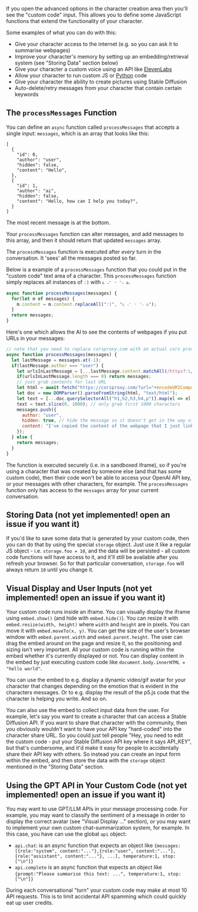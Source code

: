 If you open the advanced options in the character creation area then you'll see the "custom code" input. This allows you to define some JavaScript functions that extend the functionality of your character.

Some examples of what you can do with this:

 * Give your character access to the internet (e.g. so you can ask it to summarise webpages)
 * Improve your character's memory by setting up an embedding/retrieval system (see "Storing Data" section below) 
 * Give your character a custom voice using an API like [ElevenLabs](https://api.elevenlabs.io/docs)
 * Allow your character to run custom JS or [Python](https://github.com/pyodide/pyodide/) code
 * Give your character the ability to create pictures using Stable Diffusion
 * Auto-delete/retry messages from your character that contain certain keywords

## The `processMessages` Function

You can define an `async` function called `processMessages` that accepts a single input: `messages`, which is an array that looks like this:
```json5
[
  {
    "id": 0,
    "author": "user",
    "hidden": false,
    "content": "Hello",
  },
  {
    "id": 1,
    "author": "ai",
    "hidden": false,
    "content": "Hello, how can I help you today?",
  }
]
```
The most recent message is at the bottom.

Your `processMessages` function can alter messages, and add messages to this array, and then it should return that updated `messages` array.

The `processMessages` function is executed after *every* turn in the conversation. It 'sees' all the messages posted so far.

Below is a example of a `processMessages` function that you could put in the "custom code" text area of a character. This `processMessages` function simply replaces all instances of `:)` with `૮ ˶ᵔ ᵕ ᵔ˶ ა`.

```js
async function processMessages(messages) {
  for(let m of messages) {
    m.content = m.content.replaceAll(":)", "૮ ˶ᵔ ᵕ ᵔ˶ ა");
  }
  return messages;
}
```

Here's one which allows the AI to see the contents of webpages if you put URLs in your messages:

```js
// note that you need to replace corsproxy.com with an actual cors proxy
async function processMessages(messages) {
  let lastMessage = messages.at(-1);
  if(lastMessage.author === "user") {
    let urlsInLastMessage = [...lastMessage.content.matchAll(/https?:\/\/(www\.)?[-a-zA-Z0-9@:%._\+~#=]{1,256}\.[a-zA-Z0-9()]{1,6}\b([-a-zA-Z0-9()@:%_\+.~#?&//=]*)/g)].map(m => m[0]);
    if(urlsInLastMessage.length === 0) return messages;
    // just grab contents for last URL
    let html = await fetch("https://corsproxy.com/?url="+encodeURIComponent(urlsInLastMessage.at(-1)).then(r => r.text()));
    let doc = new DOMParser().parseFromString(html, "text/html");
    let text = [...doc.querySelectorAll("h1,h2,h3,h4,p")].map(el => el.textContent).join("\n");
    text = text.slice(0, 1000); // only grab first 1000 characters
    messages.push({
      author: "user",
      hidden: true, // hide the message so it doesn't get in the way of the conversation
      content: "I've copied the content of the webpage that I just linked: \n\n"+text,
    });
  } else {
    return messages;
  }
}
```

The function is executed securely (i.e. in a sandboxed iframe), so if you're using a character that was created by someone else (and that has some custom code), then their code won't be able to access your OpenAI API key, or your messages with other characters, for example. The `processMessages` function only has access to the `messages` array for your current conversation.

## Storing Data (not yet implemented! open an issue if you want it)

If you'd like to save some data that is generated by your custom code, then you can do that by using the special `storage` object. Just use it like a regular JS object - i.e. `storage.foo = 10`, and the data will be persisted - all custom code functions will have access to it, and it'll still be available after you refresh your browser. So for that particular conversation, `storage.foo` will always return `10` until you change it.

## Visual Display and User Inputs (not yet implemented! open an issue if you want it)

Your custom code runs inside an iframe. You can visually display the iframe using `embed.show()` (and hide with `embed.hide()`). You can resize it with `embed.resize(width, height)` where `width` and `height` are in pixels. You can move it with `embed.moveTo(x, y)`. You can get the size of the user's browser window with `embed.parent.width` and `embed.parent.height`. The user can drag the embed around on the page and resize it, so the positioning and sizing isn't very important. All your custom code is running within the embed whether it's currently displayed or not. You can display content in the embed by just executing custom code like `document.body.innerHTML = "hello world"`.

You can use the embed to e.g. display a dynamic video/gif avatar for your character that changes depending on the emotion that is evident in the characters messages. Or to e.g. display the result of the p5.js code that the character is helping you write. And so on.

You can also use the embed to collect input data from the user. For example, let's say you want to create a character that can access a Stable Diffusion API. If you want to share that character with the community, then you obviously wouldn't want to have your API key "hard-coded" into the character share URL. So you could just tell people "Hey, you need to edit the custom code - put your Stable Diffusion API key where it says API_KEY", but that's cumbersome, and it'd make it easy for people to accidentally share their API key with others. So instead you can create an input form within the embed, and then store the data with the `storage` object mentioned in the "Storing Data" section.

## Using the GPT API in Your Custom Code (not yet implemented! open an issue if you want it)

You may want to use GPT/LLM APIs in your message processing code. For example, you may want to classify the sentiment of a message in order to display the correct avatar (see "Visual Display ..." section), or you may want to implement your own custom chat-summarization system, for example. In this case, you have can use the global `api` object:

* `api.chat`: is an async function that expects an object like `{messages:[{role:"system", content:"..."},{role:"user", content:"..."}, {role:"assistant", content:"..."}, ...], temperature:1, stop:["\n"]}`
* `api.complete` is an async function that expects an object like `{prompt:"Please summarise this text: ...", temperature:1, stop:["\n"]}`

During each conversational "turn" your custom code may make at most 10 API requests. This is to limit accidental API spamming which could quickly eat up user credits.
